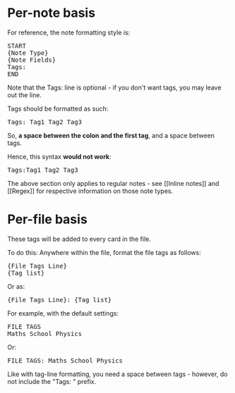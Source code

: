 # Per-note basis

For reference, the note formatting style is:

<pre>
START
{Note Type}
{Note Fields}
Tags:
END
</pre>
Note that the Tags: line is optional - if you don't want tags, you may leave out the line.

Tags should be formatted as such:
<pre>
Tags: Tag1 Tag2 Tag3
</pre>
So, **a space between the colon and the first tag**, and a space between tags.

Hence, this syntax **would not work**:
<pre>
Tags:Tag1 Tag2 Tag3
</pre>

The above section only applies to regular notes - see [[Inline notes]] and [[Regex]] for respective information on those note types.

# Per-file basis

These tags will be added to every card in the file.

To do this:
Anywhere within the file, format the file tags as follows:

<pre>
{File Tags Line}
{Tag list}
</pre>

Or as:

<pre>
{File Tags Line}: {Tag list}
</pre>

For example, with the default settings:

<pre>
FILE TAGS
Maths School Physics
</pre>

Or:

<pre>
FILE TAGS: Maths School Physics
</pre>

Like with tag-line formatting, you need a space between tags - however, do not include the "Tags: " prefix.